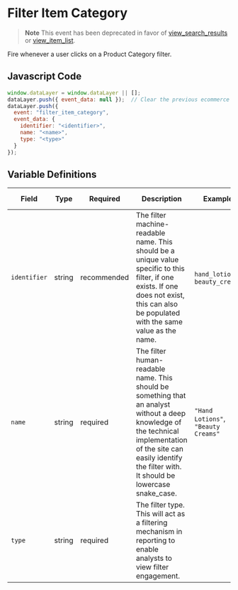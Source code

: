 # Filter Item Category

> **Note**
> This event has been deprecated in favor of [view_search_results](../search/view_search_results.md) or [view_item_list](../../events//ecommerce/view_item_list.md).

Fire whenever a user clicks on a Product Category filter.

## Javascript Code

```js
window.dataLayer = window.dataLayer || [];
dataLayer.push({ event_data: null });  // Clear the previous ecommerce object.
dataLayer.push({
  event: "filter_item_category",
  event_data: {
    identifier: "<identifier>",
    name: "<name>",
    type: "<type>"
  }
});
```

## Variable Definitions

|Field|Type|Required|Description|Example|Pattern|Min Length|Max Length|Minimum|Maximum|Multiple Of|
|---|---|---|---|---|---|---|---|---|---|---|
|`identifier`|string|recommended|The filter machine-readable name. This should be a unique value specific to this filter, if one exists. If one does not exist, this can also be populated with the same value as the name.|`hand_lotions`, `beauty_creams`|
|`name`|string|required|The filter human-readable name. This should be something that an analyst without a deep knowledge of the technical implementation of the site can easily identify the filter with. It should be lowercase snake_case.|`"Hand Lotions"`, `"Beauty Creams"`|		
|`type`|string|required|The filter type. This will act as a filtering mechanism in reporting to enable analysts to view filter engagement.|

